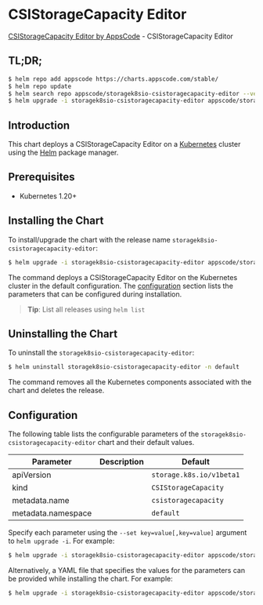 # CSIStorageCapacity Editor

[CSIStorageCapacity Editor by AppsCode](https://appscode.com) - CSIStorageCapacity Editor

## TL;DR;

```bash
$ helm repo add appscode https://charts.appscode.com/stable/
$ helm repo update
$ helm search repo appscode/storagek8sio-csistoragecapacity-editor --version=v0.21.0
$ helm upgrade -i storagek8sio-csistoragecapacity-editor appscode/storagek8sio-csistoragecapacity-editor -n default --create-namespace --version=v0.21.0
```

## Introduction

This chart deploys a CSIStorageCapacity Editor on a [Kubernetes](http://kubernetes.io) cluster using the [Helm](https://helm.sh) package manager.

## Prerequisites

- Kubernetes 1.20+

## Installing the Chart

To install/upgrade the chart with the release name `storagek8sio-csistoragecapacity-editor`:

```bash
$ helm upgrade -i storagek8sio-csistoragecapacity-editor appscode/storagek8sio-csistoragecapacity-editor -n default --create-namespace --version=v0.21.0
```

The command deploys a CSIStorageCapacity Editor on the Kubernetes cluster in the default configuration. The [configuration](#configuration) section lists the parameters that can be configured during installation.

> **Tip**: List all releases using `helm list`

## Uninstalling the Chart

To uninstall the `storagek8sio-csistoragecapacity-editor`:

```bash
$ helm uninstall storagek8sio-csistoragecapacity-editor -n default
```

The command removes all the Kubernetes components associated with the chart and deletes the release.

## Configuration

The following table lists the configurable parameters of the `storagek8sio-csistoragecapacity-editor` chart and their default values.

|     Parameter      | Description |               Default               |
|--------------------|-------------|-------------------------------------|
| apiVersion         |             | <code>storage.k8s.io/v1beta1</code> |
| kind               |             | <code>CSIStorageCapacity</code>     |
| metadata.name      |             | <code>csistoragecapacity</code>     |
| metadata.namespace |             | <code>default</code>                |


Specify each parameter using the `--set key=value[,key=value]` argument to `helm upgrade -i`. For example:

```bash
$ helm upgrade -i storagek8sio-csistoragecapacity-editor appscode/storagek8sio-csistoragecapacity-editor -n default --create-namespace --version=v0.21.0 --set apiVersion=storage.k8s.io/v1beta1
```

Alternatively, a YAML file that specifies the values for the parameters can be provided while
installing the chart. For example:

```bash
$ helm upgrade -i storagek8sio-csistoragecapacity-editor appscode/storagek8sio-csistoragecapacity-editor -n default --create-namespace --version=v0.21.0 --values values.yaml
```
